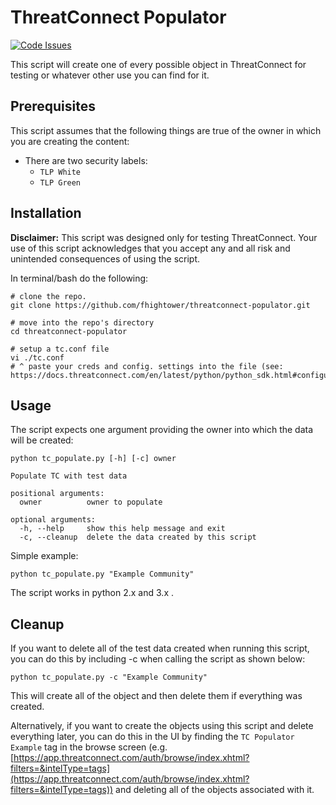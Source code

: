 # ThreatConnect Populator

[![Code Issues](https://www.quantifiedcode.com/api/v1/project/dd508e3927954df9b118ea9578c32b82/badge.svg)](https://www.quantifiedcode.com/app/project/dd508e3927954df9b118ea9578c32b82)

This script will create one of every possible object in ThreatConnect for testing or whatever other use you can find for it.

## Prerequisites

This script assumes that the following things are true of the owner in which you are creating the content:

- There are two security labels:
  - `TLP White`
  - `TLP Green`

## Installation

**Disclaimer:** This script was designed only for testing ThreatConnect. Your use of this script acknowledges that you accept any and all risk and unintended consequences of using the script.

In terminal/bash do the following:

```
# clone the repo.
git clone https://github.com/fhightower/threatconnect-populator.git

# move into the repo's directory
cd threatconnect-populator

# setup a tc.conf file
vi ./tc.conf  
# ^ paste your creds and config. settings into the file (see: https://docs.threatconnect.com/en/latest/python/python_sdk.html#configuration)
```

## Usage

The script expects one argument providing the owner into which the data will be created:

```
python tc_populate.py [-h] [-c] owner

Populate TC with test data

positional arguments:
  owner          owner to populate

optional arguments:
  -h, --help     show this help message and exit
  -c, --cleanup  delete the data created by this script
```

Simple example:

`python tc_populate.py "Example Community"`

The script works in python 2.x and 3.x .

## Cleanup

If you want to delete all of the test data created when running this script, you can do this by including -c when calling the script as shown below:

`python tc_populate.py -c "Example Community"`

This will create all of the object and then delete them if everything was created.

Alternatively, if you want to create the objects using this script and delete everything later, you can do this in the UI by finding the `TC Populator Example` tag in the browse screen (e.g. [https://app.threatconnect.com/auth/browse/index.xhtml?filters=&intelType=tags](https://app.threatconnect.com/auth/browse/index.xhtml?filters=&intelType=tags)) and deleting all of the objects associated with it.
